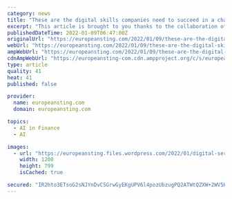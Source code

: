 ```yaml
---
category: news
title: "These are the digital skills companies need to succeed in a changing economy"
excerpt: "This article is brought to you thanks to the collaboration of The European Sting with the World Economic Forum. Author: Kayleigh Bateman, Senior Writer, Formative"
publishedDateTime: 2022-01-09T06:47:00Z
originalUrl: "https://europeansting.com/2022/01/09/these-are-the-digital-skills-companies-need-to-succeed-in-a-changing-economy/"
webUrl: "https://europeansting.com/2022/01/09/these-are-the-digital-skills-companies-need-to-succeed-in-a-changing-economy/"
ampWebUrl: "https://europeansting.com/2022/01/09/these-are-the-digital-skills-companies-need-to-succeed-in-a-changing-economy/amp/"
cdnAmpWebUrl: "https://europeansting-com.cdn.ampproject.org/c/s/europeansting.com/2022/01/09/these-are-the-digital-skills-companies-need-to-succeed-in-a-changing-economy/amp/"
type: article
quality: 41
heat: 41
published: false

provider:
  name: europeansting.com
  domain: europeansting.com

topics:
  - AI in Finance
  - AI

images:
  - url: "https://europeansting.files.wordpress.com/2022/01/digital-services.jpg?w=1200"
    width: 1200
    height: 799
    isCached: true

secured: "IR2hto3ETsoG2sNJYnDvCSGrwGyEKgUPV6l4pozUbzugPQ2ATWtQZXW+2WV5HHlNBqQpM87ibSHfkBEo+RAwKmQm/nh1618rsOU3DhRBobByyojnJ2duMRMcClcfD7/CVrlWlF3hEidjl+DnabQaqKaE6/+duhpwtHQ5kN6tE4CYiniAN1gTt0kRunD+kdG4ZJYHPoNdxwUUNMpH0WSVSbBdrhb/vUomYQmR8nCTDuWV0lABullFxWCLBDtlwF8Kb9FQVuf+p7zGxF4LN1XqtPtxS2oICWAqSUp0rJF95tzDzVpRINYfSC+kBbQL9BI3jMtyRxxNlpwbfkGHBtJJ5CBsbrxbe/HvVxc8NSr98fU=;qET1mcW4bZxIdYBupr+qcQ=="
---
```


